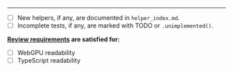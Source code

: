 

-----

<!-- Leave this section in the PR description. -->

- [ ] New helpers, if any, are documented in `helper_index.md`.
- [ ] Incomplete tests, if any, are marked with TODO or `.unimplemented()`.

**[Review requirements](https://github.com/gpuweb/cts/blob/main/docs/reviews.md) are satisfied for:**

- [ ] WebGPU readability
- [ ] TypeScript readability
